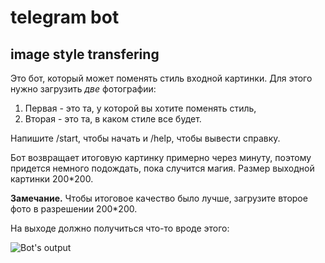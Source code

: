 # telegram bot
## image style transfering 

Это бот, который может поменять стиль входной картинки. 
Для этого нужно загрузить *две* фотографии:
1. Первая - это та, у которой вы хотите поменять стиль, 
2. Вторая - это та, в каком стиле все будет.

Напишите /start, чтобы начать и /help, чтобы вывести справку.

Бот возвращает итоговую картинку примерно через минуту, поэтому придется немного подождать, пока случится магия.
Размер выходной картинки 200\*200.

**Замечание.** Чтобы итоговое качество было лучше, загрузите второе фото в разрешении 200\*200.

На выходе должно получиться что-то вроде этого:

![Bot's output](example_output.png)

